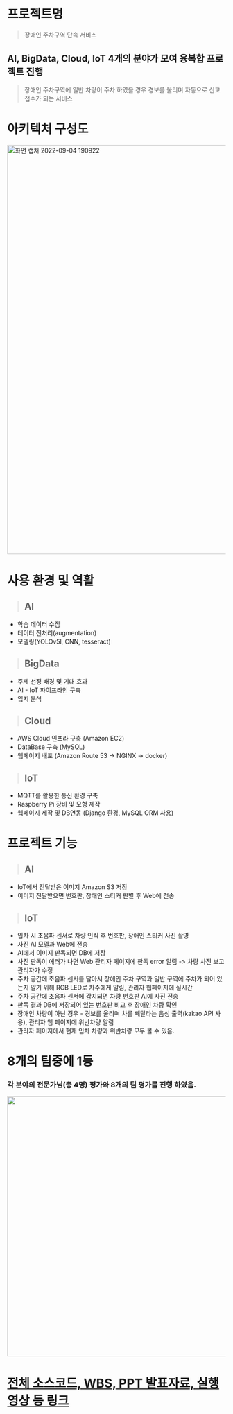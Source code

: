 # 프로젝트명
> 장애인 주차구역 단속 서비스  

## AI, BigData, Cloud, IoT 4개의 분야가 모여 융복합 프로젝트 진행  
> 장애인 주차구역에 일반 차량이 주차 하였을 경우 경보를 울리며 자동으로 신고접수가 되는 서비스  

# 아키텍처 구성도
<img width="944" alt="화면 캡처 2022-09-04 190922" src="https://user-images.githubusercontent.com/12439450/188308275-ae59f0cb-544a-425c-935c-470e8bf38a3e.png">

# 사용 환경 및 역활
> ## AI  
- 학습 데이터 수집  
- 데이터 전처리(augmentation)  
- 모델링(YOLOv5l, CNN, tesseract)  
> ## BigData
- 주제 선정 배경 및 기대 효과  
- AI - IoT 파이프라인 구축  
- 입지 분석
> ## Cloud  
- AWS Cloud 인프라 구축 (Amazon EC2)  
- DataBase 구축 (MySQL)
- 웹페이지 배포 (Amazon Route 53 -> NGINX -> docker)
> ## IoT  
- MQTT를 활용한 통신 환경 구축  
- Raspberry Pi 장비 및 모형 제작  
- 웹페이지 제작 및 DB연동 (Django 환경, MySQL ORM 사용)


# 프로젝트 기능
> ## AI  
- IoT에서 전달받은 이미지 Amazon S3 저장  
- 이미지 전달받으면 번호판, 장애인 스티커 판별 후 Web에 전송  
> ## IoT  
- 입차 시 초음파 센서로 차량 인식 후 번호판, 장애인 스티커 사진 촬영
- 사진 AI 모델과 Web에 전송
- AI에서 이미지 판독되면 DB에 저장
- 사진 판독이 에러가 나면 Web 관리자 페이지에 판독 error 알림 -> 차량 사진 보고 관리자가 수정
- 주차 공간에 초음파 센서를 달아서 장애인 주차 구역과 일반 구역에 주차가 되어 있는지 알기 위해 RGB LED로 차주에게 알림, 관리자 웹페이지에 실시간 
- 주차 공간에 초음파 센서에 감지되면 차량 번호판 AI에 사진 전송
- 판독 결과 DB에 저장되어 있는 번호판 비교 후 장애인 차량 확인
- 장애인 차량이 아닌 경우 - 경보를 울리며 차를 빼달라는 음성 출력(kakao API 사용), 관리자 웹 페이지에 위반차량 알림
- 관라자 페이지에서 현재 입차 차량과 위반차량 모두 볼 수 있음.

# 8개의 팀중에 1등  
### 각 분야의 전문가님(총 4명) 평가와 8개의 팀 평가를 진행 하였음.
<img width="600" src="https://user-images.githubusercontent.com/12439450/188309756-2d107923-71f5-4a87-9660-0032263c9f51.jpg">

# [전체 소스코드, WBS, PPT 발표자료, 실행 영상 등 링크](https://drive.google.com/drive/folders/1SSiEPprD62wwLsntKh4JUHFOFTiqGvvh)
